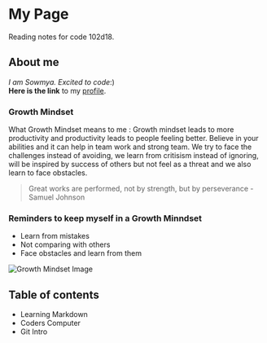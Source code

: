 # My Page
Reading notes for code 102d18.

## About me
*I am Sowmya. Excited to code*:) <br>
**Here is the link** to my [profile](https://sowmyabillakanti.github.io/reading-notes/).

### Growth Mindset
What Growth Mindset means to me : Growth mindset leads to more productivity and productivity leads to people feeling better. Believe in your abilities and it can help in team work and strong team. We try to face the challenges instead of avoiding, we learn from critisism instead of ignoring, will be inspired by success of others but not feel as a threat and we also learn to face obstacles.

> Great works are performed, not by strength, but by perseverance - Samuel Johnson

### Reminders to keep myself in a Growth Minndset
* Learn from mistakes
* Not comparing with others
* Face obstacles and learn from them

![Growth Mindset Image](https://cdn.shopify.com/s/files/1/2013/0229/products/growth-mindset-poster-kids_6b388bce-288b-4dd3-8327-200f0da12e0e.png?v=1572383529)

## Table of contents
* Learning Markdown
* Coders Computer
* Git Intro

